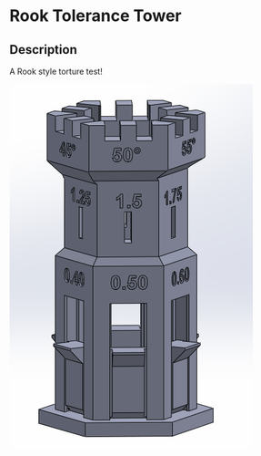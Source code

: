 # Rook Tolerance Tower

## Description
A Rook style torture test!

![Picture of Tolerance Tower](/Rook_Tolerance_Tower/TOLERANCE_TOWER.png)